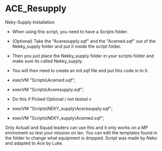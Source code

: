 # ACE_Resupply
Neky-Supply Installation
* When using this script, you need to have a Scripts folder.
* (Optional) Take the "Aceresupply.sqf" and the "Acemed.sqf" out of the Nekky_supply folder and put it inside the script folder.
* Then you just place the Nekky_supply folder in your scripts folder and make sure its called Nekky_supply.

* You will then need to create an init.sqf file and put this code in to it.
* execVM "Scripts\Acemed.sqf";
* execVM "Scripts\Aceresupply.sqf";

* Do this if Picked Optional / not tested v
* execVM "Scripts\NEKY_supply\Aceresupply.sqf";
* execVM "Scripts\NEKY_supply\Acemed.sqf";

Only Actuall and Squad leaders can use this and it only works on a MP enviroment so test your mission on lan. You can edit the templates found in the folder to change what equipment is dropped.
Script was made by Neko and adapted to Ace by Luke.
